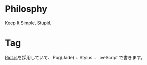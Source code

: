 # Philosphy
Keep It Simple, Stupid.

# Tag
[Riot.js](http://riotjs.com)を採用していて、
Pug(Jade) + Stylus + LiveScript で書きます。
